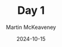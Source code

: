 ---
title: Day 1 
description: It’s day 1 of our 2024 launch week. Today, we’re excited to release several new AI features. These latest enhancements will enable you to power your workflows securely with AI. 
type: blog
layout: single
profilePic: https://res.cloudinary.com/daog6scxm/image/upload/v1699284176/Branding/Assets/Symbol/RGB/Full%20Colour/bb-symbol-trans_v60zdz.svg
images:
  - https://res.cloudinary.com/daog6scxm/video/upload/v1709745251/product-marketing-images/formsScreenTemplate2_exoepi.gif
image: 
date: "2024-10-15"
author: Martin McKeaveney
draft: true
---